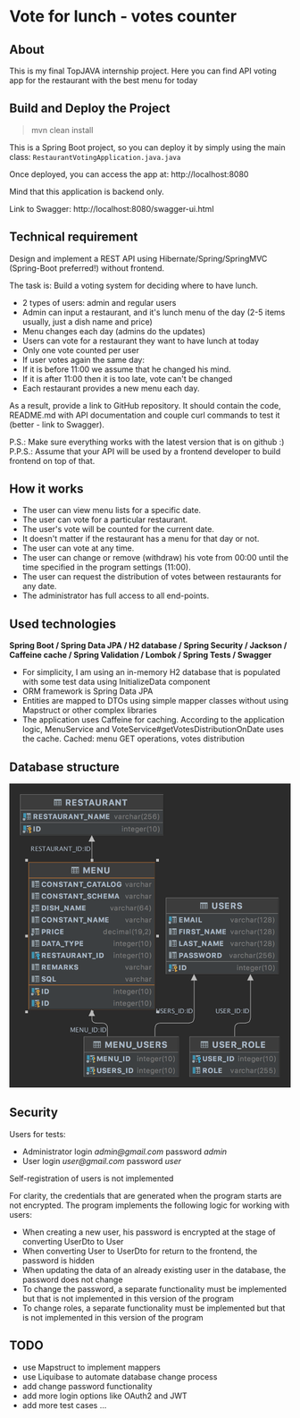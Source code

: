 # Vote for lunch - votes counter

## About


This is my final TopJAVA internship project.
Here you can find API voting app for the restaurant with the best menu for today


## Build and Deploy the Project

> mvn clean install

This is a Spring Boot project, so you can deploy it by simply using the main class: `RestaurantVotingApplication.java.java`

Once deployed, you can access the app at: http://localhost:8080

Mind that this application is backend only. 

Link to Swagger: http://localhost:8080/swagger-ui.html


## Technical requirement

Design and implement a REST API using Hibernate/Spring/SpringMVC (Spring-Boot preferred!) without frontend.

The task is: Build a voting system for deciding where to have lunch.

* 2 types of users: admin and regular users
* Admin can input a restaurant, and it's lunch menu of the day (2-5 items usually, just a dish name and price)
* Menu changes each day (admins do the updates)
* Users can vote for a restaurant they want to have lunch at today
* Only one vote counted per user
* If user votes again the same day:
* If it is before 11:00 we assume that he changed his mind.
* If it is after 11:00 then it is too late, vote can't be changed
* Each restaurant provides a new menu each day.

As a result, provide a link to GitHub repository. It should contain the code, README.md with API documentation and couple curl commands to test it (better - link to Swagger).

P.S.: Make sure everything works with the latest version that is on github :)
P.P.S.: Assume that your API will be used by a frontend developer to build frontend on top of that.


## How it works

- The user can view menu lists for a specific date.
- The user can vote for a particular restaurant.
- The user's vote will be counted for the current date.
- It doesn't matter if the restaurant has a menu for that day or not.
- The user can vote at any time.
- The user can change or remove (withdraw) his vote from 00:00 until the time specified in the program settings (11:00).
- The user can request the distribution of votes between restaurants for any date.
- The administrator has full access to all end-points.


## Used technologies

**Spring Boot / Spring Data JPA / H2 database / Spring Security / Jackson / Caffeine cache  / Spring Validation / Lombok / Spring Tests / Swagger**

- For simplicity, I am using an in-memory H2 database that is populated with some test data using InitializeData component
- ORM framework is Spring Data JPA
- Entities are mapped to DTOs using simple mapper classes without using Mapstruct or other complex libraries
- The application uses Caffeine for caching. According to the application logic, MenuService and VoteService#getVotesDistributionOnDate uses the cache. Cached: menu GET operations, votes distribution


## Database structure

![img.png](diagram.png)


## Security

Users for tests:
- Administrator login _admin@gmail.com_ password _admin_
- User login _user@gmail.com_ password _user_

Self-registration of users is not implemented

For clarity, the credentials that are generated when the program starts are not encrypted. The program implements the following logic for working with users:
- When creating a new user, his password is encrypted at the stage of converting UserDto to User
- When converting User to UserDto for return to the frontend, the password is hidden
- When updating the data of an already existing user in the database, the password does not change
- To change the password, a separate functionality must be implemented but that is not implemented in this version of the program
- To change roles, a separate functionality must be implemented but that is not implemented in this version of the program


## TODO

- use Mapstruct to implement mappers
- use Liquibase to automate database change process
- add change password functionality
- add more login options like OAuth2 and JWT
- add more test cases
...

